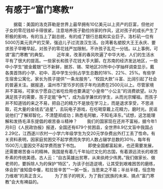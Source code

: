 # 有感于“富门寒教”
　　据载：美国的洛克菲勒是世界上最早拥有10亿美元以上资产的巨富，但他对子女的零花钱却卡得很紧，注意培养孩子勤俭持家的作风，这对孩子的成长产生了积极的影响，有的当上了副总统，有的成了银行总裁和实业巨子。洛杉矶一位有5000万美元资产的艾荣，强迫儿子过流浪汉生活。台湾著名塑胶大王王永庆、要求孩子早睡早起，对孩子的零花钱严加限制，不许孩子乱花一分钱。以上事例，可谓“富门寒教”的典型。 
　　近年来，改革的春风吹遍了中华大地，人们的生活水平有了很大的提高。一些家长和孩子花钱大手大脚。在苏南的经济发达地区，一些中小学生“披金戴银”已不新鲜，据苏、锡、常地区20所中小学抽样调查显示，戴各类首饰的小学、初中、高中学生分别占学生总数的18%、22%、25%。有些学生宿舍公寓化，家长为孩子提供“一条龙服务”。“校园大款”斗富、比阔引起了社会的普遍关注。据报道，温州市7至15岁的孩子年均消费在2500元以上。尽管家境并不富裕，可家长宁愿自己省吃俭用也要满足“小皇帝”“小公主”的消费欲望。以为满足孩子的需要，孩子定能“争气”，成为品学兼优的学生，从而光宗耀祖。而孩子并不知道钱的来之不易，把自己的精力不是放在学习上，而是退求享受，不思进取，花大量的金钱去“追星”，去玩电子游戏，在吃喝穿戴上花精力，磨时光。民谣说他们“了解郑智化，不清楚郑成功；熟悉毛阿敏，不知毛泽东。”试想，这怎能理解和发扬毛泽东提倡的艰苦奋斗精神？ 
　　我们的国家现在还并不富裕，据今年1月8日《人民政协报》报道，全国还有679个贫困县，全世界8.9亿文盲中我国占2.29亿，江西遂川农村一小学六年级学生为交20元学杂费出外打工丢了性命。有关资料表明，因家庭贫困交不起学费而失学的人数占辍学总数的30％，每年有1500万儿童因交不起学费而放下书包。 
　　即使全国都富起来，也还需要发展，还需要艰苦奋斗的精神。我国是有着几千年灿烂文化的古国，有着源远流长的艰苦朴素的传统美德。古人云：“自古英雄出贫寒，从来纨绔少伟男。”我们做家长、做老师的，要拆除人为的保护“特区”，为该子创造逆境，让其受到艰难困苦的磨练，体会到“谁知盘中餐，粒拉皆辛苦““一粥一饭，当思来之不易；半丝半缕，恒念物力维艰”的真正含义。 
　　为了孩子的明天，为了我们民族的未来、搞点“富门寒教”会大有裨益的。
 